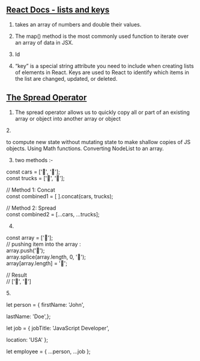## [React Docs - lists and keys](https://reactjs.org/docs/lists-and-keys.html)

1. takes an array of numbers and double their values.

2. The map() method is the most commonly used function to iterate over an array of data in JSX.

3. Id

4. “key” is a special string attribute you need to include when creating lists of elements in React. Keys are used to React to identify which items in the list are changed, updated, or deleted.




## [The Spread Operator](https://medium.com/coding-at-dawn/how-to-use-the-spread-operator-in-javascript-b9e4a8b06fab)

1. The spread operator allows us to quickly copy all or part of an existing array or object into another array or object

2. 

to compute new state without mutating state
to make shallow copies of JS objects.
Using Math functions.
Converting NodeList to an array.

3. two methods :-

const cars = ['🚗', '🚙'];<br>
const trucks = ['🚚', '🚛'];<br>

// Method 1: Concat<br>
const combined1 = [ ].concat(cars, trucks);<br>

// Method 2: Spread<br>
const combined2 = [...cars, ...trucks];<br>


4.

const array = ['🦊'];<br>
// pushing item into the array :<br>
array.push('🐴');<br>
array.splice(array.length, 0, '🐴');<br>
array[array.length] = '🐴';<br>

// Result<br>
// ['🦊', '🐴']

5. 

let person = { firstName: 'John',

lastName: 'Doe',};

let job = { jobTitle: 'JavaScript Developer',

location: 'USA' };

let employee = { ...person, ...job };
